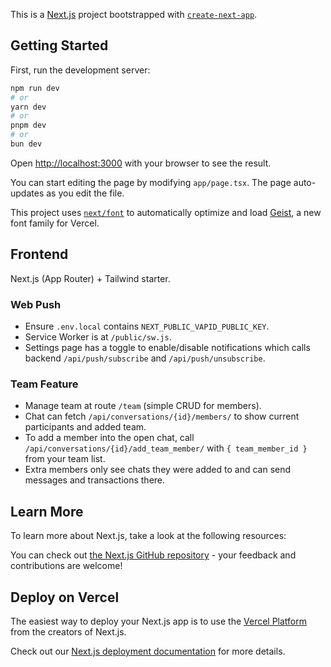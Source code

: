 This is a [Next.js](https://nextjs.org) project bootstrapped with [`create-next-app`](https://nextjs.org/docs/app/api-reference/cli/create-next-app).

## Getting Started

First, run the development server:

```bash
npm run dev
# or
yarn dev
# or
pnpm dev
# or
bun dev
```

Open [http://localhost:3000](http://localhost:3000) with your browser to see the result.

You can start editing the page by modifying `app/page.tsx`. The page auto-updates as you edit the file.

This project uses [`next/font`](https://nextjs.org/docs/app/building-your-application/optimizing/fonts) to automatically optimize and load [Geist](https://vercel.com/font), a new font family for Vercel.

## Frontend
Next.js (App Router) + Tailwind starter.

### Web Push
- Ensure `.env.local` contains `NEXT_PUBLIC_VAPID_PUBLIC_KEY`.
- Service Worker is at `/public/sw.js`.
- Settings page has a toggle to enable/disable notifications which calls backend `/api/push/subscribe` and `/api/push/unsubscribe`.

### Team Feature
- Manage team at route `/team` (simple CRUD for members).
- Chat can fetch `/api/conversations/{id}/members/` to show current participants and added team.
- To add a member into the open chat, call `/api/conversations/{id}/add_team_member/` with `{ team_member_id }` from your team list.
- Extra members only see chats they were added to and can send messages and transactions there.

## Learn More

To learn more about Next.js, take a look at the following resources:


You can check out [the Next.js GitHub repository](https://github.com/vercel/next.js) - your feedback and contributions are welcome!

## Deploy on Vercel

The easiest way to deploy your Next.js app is to use the [Vercel Platform](https://vercel.com/new?utm_medium=default-template&filter=next.js&utm_source=create-next-app&utm_campaign=create-next-app-readme) from the creators of Next.js.

Check out our [Next.js deployment documentation](https://nextjs.org/docs/app/building-your-application/deploying) for more details.
